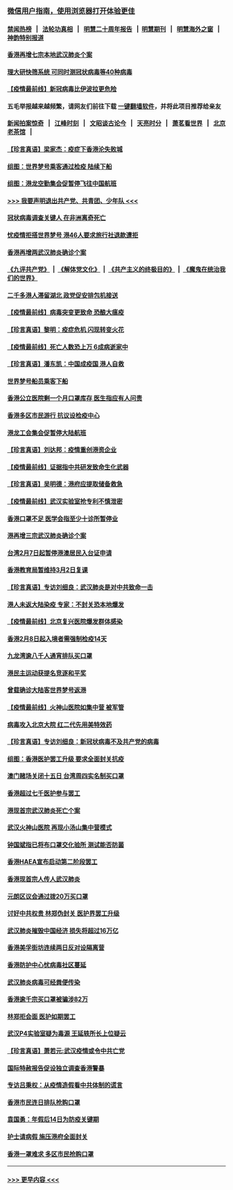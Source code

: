 ### [微信用户指南，使用浏览器打开体验更佳](https://github.com/gfw-breaker/banned-news1/blob/master/indexes/wechat-guide.md?t=0)
#### [禁闻热榜](热点新闻.md?t=0)  &nbsp;&nbsp;|&nbsp;&nbsp; [法轮功真相](https://github.com/gfw-breaker/truth/blob/master/README.md?t=0) &nbsp;&nbsp;|&nbsp;&nbsp; [明慧二十周年报告](https://github.com/gfw-breaker/mh-reports/blob/master/README.md?t=0) &nbsp;&nbsp;|&nbsp;&nbsp;[明慧期刊](https://github.com/gfw-breaker/mh-qikan) &nbsp;&nbsp;|&nbsp;&nbsp; [明慧海外之窗](https://github.com/gfw-breaker/mh-news/blob/master/README.md?t=0) &nbsp;&nbsp;|&nbsp;&nbsp; [神韵特别报道](https://github.com/gfw-breaker/mh-news/blob/master/shenyun.md?t=0)
#### [香港再增七宗本地武汉肺炎个案](../pages/nsc415/n11862405.md?t=02121502) 
#### [理大研快筛系统 可同时测冠状病毒等40种病毒](../pages/nsc415/n11862376.md?t=02121502) 
#### [【疫情最前线】新冠病毒比伊波拉更危险](../pages/nsc415/n11862199.md?t=02121502) 
#### 五毛举报越来越频繁，请网友们前往下载 [一键翻墙软件](https://github.com/gfw-breaker/ssr-accounts)，并将此项目推荐给亲友
#### [新闻拍案惊奇](https://github.com/gfw-breaker/banned-news1/blob/master/pages/link4.md) &nbsp;&nbsp;|&nbsp;&nbsp; [江峰时刻](https://github.com/gfw-breaker/banned-news1/blob/master/pages/link4.md) &nbsp;&nbsp;|&nbsp;&nbsp; [文昭谈古论今](https://github.com/gfw-breaker/banned-news1/blob/master/pages/link4.md) &nbsp;&nbsp;|&nbsp;&nbsp; [天亮时分](https://github.com/gfw-breaker/banned-news1/blob/master/pages/link4.md) &nbsp;&nbsp;|&nbsp;&nbsp; [萧茗看世界](https://github.com/gfw-breaker/banned-news1/blob/master/pages/link4.md) &nbsp;&nbsp;|&nbsp;&nbsp; [北京老茶馆](https://github.com/gfw-breaker/banned-news1/blob/master/pages/link4.md) &nbsp;&nbsp;|&nbsp;&nbsp; 
#### [【珍言真语】梁家杰：疫症下香港沦失败城](../pages/nsc415/n11861588.md?t=02121502) 
#### [组图：世界梦号乘客通过检疫 陆续下船](../pages/nsc415/n11858302.md?t=02121502) 
#### [组图：港龙空勤集会促暂停飞往中国航班](../pages/nsc415/n11858190.md?t=02121502) 
#### [>>> 我要声明退出共产党、共青团、少年队 <<<](https://github.com/begood0513/goodnews/blob/master/quit/letter.md) 
#### [冠状病毒调查关键人 在非洲离奇死亡](../pages/nsc415/n11859798.md?t=02121502) 
#### [忧疫情拒搭世界梦号 港46人要求旅行社退款遭拒](../pages/nsc415/n11859849.md?t=02121502) 
#### [香港再增两武汉肺炎确诊个案](../pages/nsc415/n11859833.md?t=02121502) 
#### [《九评共产党》](https://github.com/begood0513/9ping.md/blob/master/README.md) &nbsp;|&nbsp; [《解体党文化》](../../../../jtdwh.md/blob/master/README.md)  &nbsp;|&nbsp; [《共产主义的终极目的》](../../../../gczydzjmd.md/blob/master/README.md) &nbsp;|&nbsp; [《魔鬼在统治我们的世界》](../../../../mgztzwmdsj.md/blob/master/README.md) 
#### [二千多港人滞留湖北 政党促安排包机接送](../pages/nsc415/n11859831.md?t=02121502) 
#### [【疫情最前线】病毒突变更致命 恐酿大瘟疫](../pages/nsc415/n11859604.md?t=02121502) 
#### [【珍言真语】黎明：疫症危机 闪现转变火花](../pages/nsc415/n11859199.md?t=02121502) 
#### [【疫情最前线】死亡人数恐上万 6成病逝家中](../pages/nsc415/n11856687.md?t=02121502) 
#### [【珍言真语】潘东凯：中国成疫国 港人自救](../pages/nsc415/n11856962.md?t=02121502) 
#### [世界梦号船员乘客下船](../pages/nsc415/n11856883.md?t=02121502) 
#### [香港公立医院剩一个月口罩库存 医生指应有人问责](../pages/nsc415/n11856875.md?t=02121502) 
#### [香港多区市民游行 抗议设检疫中心](../pages/nsc415/n11856866.md?t=02121502) 
#### [港龙工会集会促暂停大陆航班](../pages/nsc415/n11856840.md?t=02121502) 
#### [【珍言真语】刘达邦：疫情重创港资企业](../pages/nsc415/n11854274.md?t=02121502) 
#### [【疫情最前线】证据指中共研发致命生化武器](../pages/nsc415/n11853087.md?t=02121502) 
#### [【珍言真语】吴明德：港府应提取储备救急](../pages/nsc415/n11852734.md?t=02121502) 
#### [【疫情最前线】武汉实验室抢专利不慎泄密](../pages/nsc415/n11850310.md?t=02121502) 
#### [香港口罩不足 医学会指至少十诊所暂停业](../pages/nsc415/n11850301.md?t=02121502) 
#### [港再增三宗武汉肺炎确诊个案](../pages/nsc415/n11850328.md?t=02121502) 
#### [台湾2月7日起暂停港澳居民入台证申请](../pages/nsc415/n11850304.md?t=02121502) 
#### [香港教育局暂维持3月2日复课](../pages/nsc415/n11850260.md?t=02121502) 
#### [【珍言真语】专访刘细良：武汉肺炎是对中共致命一击](../pages/nsc415/n11849934.md?t=02121502) 
#### [港人未返大陆染疫 专家：不封关恐本地爆发](../pages/nsc415/n11848021.md?t=02121502) 
#### [【疫情最前线】北京复兴医院爆发群体感染](../pages/nsc415/n11847626.md?t=02121502) 
#### [香港2月8日起入境者需强制检疫14天](../pages/nsc415/n11847658.md?t=02121502) 
#### [九龙湾逾八千人通宵排队买口罩](../pages/nsc415/n11847647.md?t=02121502) 
#### [港民主运动获提名竞逐和平奖](../pages/nsc415/n11847633.md?t=02121502) 
#### [曾载确诊大陆客世界梦号返港](../pages/nsc415/n11847608.md?t=02121502) 
#### [【疫情最前线】火神山医院如集中营 被军管](../pages/nsc415/n11847524.md?t=02121502) 
#### [病毒攻入北京大院 红二代先用美特效药](../pages/nsc415/n11847427.md?t=02121502) 
#### [【珍言真语】专访刘细良：新冠状病毒不及共产党的病毒](../pages/nsc415/n11847164.md?t=02121502) 
#### [组图：香港医护罢工升级 要求全面封关抗疫](../pages/nsc415/n11844107.md?t=02121502) 
#### [澳门赌场关闭十五日 台湾周四实名制买口罩](../pages/nsc415/n11845083.md?t=02121502) 
#### [香港超过七千医护参与罢工](../pages/nsc415/n11845051.md?t=02121502) 
#### [港现首宗武汉肺炎死亡个案](../pages/nsc415/n11844998.md?t=02121502) 
#### [武汉火神山医院 再现小汤山集中营模式](../pages/nsc415/n11844763.md?t=02121502) 
#### [钟国斌指已将布口罩交化验所 测试能否防菌](../pages/nsc415/n11842783.md?t=02121502) 
#### [香港HAEA宣布启动第二阶段罢工](../pages/nsc415/n11842723.md?t=02121502) 
#### [香港现首宗人传人武汉肺炎](../pages/nsc415/n11842766.md?t=02121502) 
#### [元朗区议会通过拨20万买口罩](../pages/nsc415/n11842754.md?t=02121502) 
#### [讨好中共权贵 林郑伪封关 医护界罢工升级](../pages/nsc415/n11842359.md?t=02121502) 
#### [武汉肺炎摧毁中国经济 损失将超过16万亿](../pages/nsc415/n11839723.md?t=02121502) 
#### [香港美孚街坊连续两日反对设隔离营](../pages/nsc415/n11839962.md?t=02121502) 
#### [香港防护中心忧病毒社区蔓延](../pages/nsc415/n11839933.md?t=02121502) 
#### [武汉肺炎病毒可经粪便传染](../pages/nsc415/n11839939.md?t=02121502) 
#### [香港逾千宗买口罩被骗涉82万](../pages/nsc415/n11839914.md?t=02121502) 
#### [林郑拒会面 医护如期罢工](../pages/nsc415/n11839892.md?t=02121502) 
#### [武汉P4实验室疑为毒源 王延轶所长上位疑云](../pages/nsc415/n11835543.md?t=02121502) 
#### [【珍言真语】萧若元:武汉疫情或令中共亡党](../pages/nsc415/n11829394.md?t=02121502) 
#### [国际特赦报告促设独立调查香港警暴](../pages/nsc415/n11833845.md?t=02121502) 
#### [专访吕秉权：从疫情造假看中共体制的谎言](../pages/nsc415/n11833813.md?t=02121502) 
#### [香港市民连日排队抢购口罩](../pages/nsc415/n11833794.md?t=02121502) 
#### [袁国勇：年假后14日为防疫关键期](../pages/nsc415/n11831088.md?t=02121502) 
#### [护士请病假 施压港府全面封关](../pages/nsc415/n11831030.md?t=02121502) 
#### [香港一罩难求 多区市民抢购口罩](../pages/nsc415/n11831002.md?t=02121502) 

----
#### [ >>> 更早内容 <<< ](../indexes/nsc415-earlier.md)
